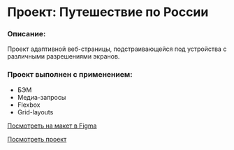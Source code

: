 # Проект: Путешествие по России

### **Описание:**

Проект адаптивной веб-страницы, подстраивающейся под устройства с различными разрешениями экранов.

### **Проект выполнен с применением:**

- БЭМ
- Медиа-запросы
- Flexbox
- Grid-layouts

[Посмотреть на макет в Figma](https://www.figma.com/file/5S2WSbEFL6awjVWJ0NWL8Q/Sprint-3_-Russia-_-desktop-mobile?node-id=28503%3A0 "Макет проекта")

[Посмотреть проект](https://mikekichikov.github.io./russian-travel/index.html "Проект на GitHub Pages")
